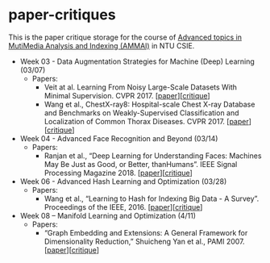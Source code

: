 # paper-critiques

This is the paper critique storage for the course of [Advanced topics in MutiMedia Analysis and Indexing (AMMAI)](https://winstonhsu.info/ammai-19s/) in NTU CSIE.

- Week 03 - Data Augmentation Strategies for Machine (Deep) Learning (03/07)
  - Papers:
    - Veit at al. Learning From Noisy Large-Scale Datasets With Minimal Supervision. CVPR 2017. [[paper](https://arxiv.org/abs/1701.01619)][[critique](https://github.com/Min-Sheng/paper-critiques/blob/master/week03/LearningFromNoisyLarge-ScaleDatasetsWithMinimalSupervision/Critique.md)]
    - Wang et al., ChestX-ray8: Hospital-scale Chest X-ray Database and Benchmarks on Weakly-Supervised Classification and Localization of Common Thorax Diseases. CVPR 2017. [[paper](https://arxiv.org/abs/1705.02315)][[critique](https://github.com/Min-Sheng/paper-critiques/blob/master/week03/ChestX-ray8:Hospital-scaleChestX-rayDatabaseAndBenchmarksonWeakly-SupervisedClassificationAndLocalizationOfCommonThoraxDiseases/Critique.md)]
- Week 04 - Advanced Face Recognition and Beyond (03/14)
  - Papers:
    - Ranjan et al., “Deep Learning for Understanding Faces: Machines May Be Just as Good, or Better, thanHumans”. IEEE Signal Processing Magazine 2018. [[paper](https://ieeexplore.ieee.org/document/8253595)][[critique](https://github.com/Min-Sheng/paper-critiques/blob/master/week04/DeepLearningForUnderstandingFaces:MachinesMayBeJustAsGoodOrBetterThanHumans/Critique.md)]
- Week 06 - Advanced Hash Learning and Optimization (03/28)
  - Papers:
    - Wang et al., “Learning to Hash for Indexing Big Data - A Survey”. Proceedings of the IEEE, 2016. [[paper](https://arxiv.org/abs/1509.05472)][[critique](https://github.com/Min-Sheng/paper-critiques/blob/master/week06/LearningToHashForIndexingBigData-ASurvey/Critique.md)]
- Week 08 – Manifold Learning and Optimization (4/11)
  - Papers:
    - “Graph Embedding and Extensions: A General Framework for Dimensionality Reduction,” Shuicheng Yan et al., PAMI 2007. [[paper](http://citeseerx.ist.psu.edu/viewdoc/download?doi=10.1.1.453.8815&rep=rep1&type=pdf)][[critique](https://github.com/Min-Sheng/paper-critiques/blob/master/week08/GraphEmbeddingAndExtensions:AGeneralFrameworkForDimensionalityReduction/Critique.md)]
